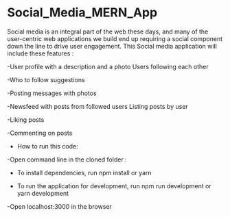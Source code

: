 # Social_Media_MERN_App


Social media is an integral part of the web these days, and many of the user-centric web applications we build end up requiring a social component down the line to drive user engagement. This Social media application will include these features :


-User profile with a description and a photo Users following each other

-Who to follow suggestions

-Posting messages with photos

-Newsfeed with posts from followed users Listing posts by user

-Liking posts

-Commenting on posts



- How to run this code:

 -Open command line in the cloned folder :

   - To install dependencies, run npm install or yarn
  
   - To run the application for development, run npm run development or yarn development
  
 -Open localhost:3000 in the browser
